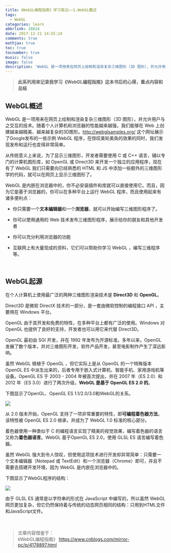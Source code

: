 ```yaml
---
title: 《WebGL编程指南》学习笔记——1.WebGL概述
tags:
  - WebGL
categories: learn
abbrlink: 18614
date: 2017-12-21 14:55:24
comments: true
mathjax: true
toc: true
tocnumber: true
music: false
image: false
description: 'WebGL 是一项用来在网页上绘制和渲染复杂三维图形（3D 图形），并允许用户与之交互的技术。随着个人计算机和浏览器的性能越来越强，我们能够在 Web 上创建越来越精美、越来越复杂的3D图形。'
---
```

>  **此系列用来记录我学习《WebGL编程指南》这本书后的心得，重点内容和总结**



## WebGL概述



WebGL 是一项用来在网页上绘制和渲染复杂三维图形（3D 图形），并允许用户与之交互的技术。随着个人计算机和浏览器的性能越来越强，我们能够在 Web 上创建越来越精美、越来越复杂的3D图形。http://webglsamples.org/ 这个网址展示了Google发布的一些示例 WebGL 程序，在惊叹美轮美奂的效果的同时，我们发现发布和运行也变得非常简单。

从传统意义上来说，为了显示三维图形，开发者需要使用 C 或 C++ 语言，辅以专门的计算机图形库，如 OpenGL 或 Direct3D 来开发一个独立的应用程序，现在有了 WebGL 我们只需要向已经熟悉的 HTML 和 JS 中添加一些额外的三维图形学的代码，就可以在网页上显示三维图形了。

WebGL 是内嵌在浏览器中的，你不必安装插件和库就可以直接使用它。而且，因为它是基于浏览器的，你可以在多种平台上运行 WebGL 程序，而且使用起来有诸多便利点：

 - 你只需要一个**文本编辑器**和一个**浏览器**，就可以开始编写三维图形程序了。

 - 你可以使用通用的 Web 技术发布三维图形程序，展示给你的朋友和其他开发者

 - 你可以充分利用浏览器的功能

 - 互联网上有大量现成的资料，它们可以帮助你学习 WebGL ，编写三维程序等。


​              

## WebGL起源

在个人计算机上使用最广泛的两种三维图形渲染技术是 **Direct3D** 和 **OpenGL**。

Direct3D 是微软 DirectX 技术的一部分，是一套由微软控制的编程接口 API ，主要用在 Windows 平台。 

OpenGL 由于其开发和免费的特性，在多种平台上都有广泛的使用。Windows 对 OpenGL 也提供了良好的支持，开发者也可以用它来代替 Direct3D。

OpenGL 最初由 SGI 开发，并在 1992 年发布为开源标准。多年以来，OpenGL 发展了数个版本，并对三维图形开发，软件产品开发，甚至电影制作产生了深远影响。 

虽然 WebGL 根植于 OpenGL ，但它实际上是从 OpenGL 的一个特殊版本 OpenGL ES 中派生出来的，后者专用于嵌入式计算机、智能手机、家用游戏机等设备。OpenGL ES 于 2003 - 2004 年被首次提出，并在 2007 年（ES 2.0）和 2012 年（ES 3.0）进行了两次升级，**WebGL 是基于 OpenGL ES 2.0 的**。

下图显示了OpenGL、OpenGL ES 1.1/2.0/3.0和WebGL的关系。 

![](https://photo.hushhw.cn/images/Snipaste_2019-03-05_09-37-29.png)



从 2.0 版本开始，OpenGL 支持了一项非常重要的特性，即**可编程着色器方法**。该特性被 OpenGL ES 2.0 继承，并成为了 WebGL 1.0 标准的核心部分。

着色器使用一种类似于 C 的编程语言实现了精美的视觉效果，编写着色器的语言又称为**着色器语言**。WebGL 基于OpenGL ES 2.0，使用 GLSL ES 语言编写着色器。

虽然 WebGL 强大到令人惊叹，但使用这项技术进行开发却异常简单：只需要一个文本编辑器（Notepad 或 TextEdit）和一个浏览器（Chrome）即可，并且不需要去搭建开发环境，因为 WebGL 是内嵌在浏览器中的。

下图显示了WebGL程序的结构：

![](https://photo.hushhw.cn/images/Snipaste_2019-03-05_09-37-53.png)

由于 GLSL ES 通常是以字符串的形式在 JavaScript 中编写的，所以虽然 WebGL 网页更加复杂，但它仍然保持着与传统的动态网页相同的结构：只用到HTML文件和JavaScript文件。

　　

> 文章内容借鉴于： 			
> 《WebGL编程指南》
>  https://www.cnblogs.com/mirror-pc/p/4178897.html


